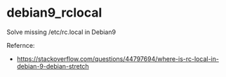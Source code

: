 # debian9_rclocal
Solve missing /etc/rc.local in Debian9

Refernce:
- https://stackoverflow.com/questions/44797694/where-is-rc-local-in-debian-9-debian-stretch
